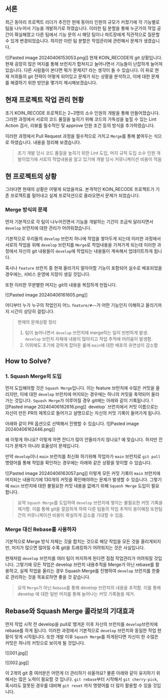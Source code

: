 ## 서론
최근 동아리 프로젝트 리더가 추진안 현재 동아리 인원의 규모가 커졌기에 각 기능별로 팀을 나누어서 기능을 개발하기로 하였습니다. 이러한 팀 분할을 통해 누군가의 작업 공간이 확실해졌고 다른 팀에서 기능 문의 시 해당 팀이나 파트장에게 직관적으로 질문할 수 있게 변경되었습니다. 하지만 이런 팀 분할은 작업관리에 관련해서 문제가 생겼습니다.

![[Pasted image 20240406153053.png]]
현재 KOIN_RECODE의 git 상황입니다. 현재 굉장히 많은 머지를 통해 브런치가 합쳐지고 늘어나면서 기능들이 난잡하게 늘어져 있습니다. 다른 사람들이 본다면 뭐가 문제지? 라는 생각이 들 수 있습니다. 이 뒤로 현재 저희들의 git 전략이 어떻게 되어있고 문제가 되는 상황을 분석하고, 이에 대한 문제를 해결하기 위한 방안을 몇가지 제시해보겠습니다.

## 현재 프로젝트 작업 관리 현황

초기 KOIN_RECODE 프로젝트는 2~3명의 소수 인원의 개발을 통해 만들어졌습니다. 그러한 과정에서 서로의 코드 품질을 높히기 위해 코드의 가독성을 높힐 수 있는 Lint Action 검사, 리뷰를 필수적인 및 approve 인원 조건 등의 방식을 추가하였습니다.

이러한 과정에서 Pull Request 과정을 필수적으로 거치고 `Merge`를 통해 붙여두는 식으로 하였습니다.
내용을 정리해 보겠습니다.

> 초기 개발 당시 코드 품질을 높히기 위한 Lint 도입, 머지 규칙 도입
> 소수 인원 개발이었기에 서로의 작업내용을 알고 있기에 개발 당시 커뮤니케이션 비용이 적음


## 현 프로젝트의 상황

그러다면 현재의 상황은 어떻게 되었을까요. 본격적인 KOIN_RECODE 프로젝트가 기존 프로젝트를 밀어내고 실제 프로덕션으로 올라오면서 문제가 되었습니다. 
### Merge 방식의 문제
먼저 기본적으로 각 팀이 나누어진면서 기능을 개발하는 기간이 조금씩 달라지면서 `develop` 브런치에 대한 관리가 어려워졌습니다.

기본적으로 우리들의 `develop` 브런치 하나에 작업을 쌓아두게 되는데 이러한 과정에서 서로의 작업을 위해 `develop` 브런치를 `Merge`로 작업내용을 가져가게 되는데 이러한 과정에서 자신의 git 내용들이 `develop`에 작업되는 내용들이 계속해서 업데이트하게 됩니다.

혹시나 `feature` 브런치 중 현재 올라가지 말아야할 기능이 포함되어 실수로 배포되었을 경우에는, 서비스 운영에 지장이 생길 것입니다.

또한 이러한 무분별한 머지는 git의 내용을 복잡하게 만듭니다.

![[Pasted image 20240406161605.png]]

어디부터 누가 누구의 작업인지 어느 `feature/#~~`가 어떤 기능인지 이해하고 올리기까지 시간이 상당히 걸립니다.

> 현재의 문제상황 정리
> 1. 팀이 늘어나면서 `develop` 브런치에 merge하는 일이 빈번하게 발생. `develop` 브런치 자체에 내용이 많아지고 작업 추적에 어려움이 발생함.
> 2. 이외에도 초기에 강하게 잡아둔 룰에 `main`에 대한 배포의 유연성이 감소함


## How to Solve?
### 1.  Squash Merge의 도입
먼저 도입해야할 것은 `Squash Merge`입니다. 이는 feature 브런치에 수많은 커밋을 올리지만, 이에 대한 `develop` 브런치에 머지되는 경우에는 하나의 커밋을 축약되어 올라가는 것입니다.
`Squash Merge`가 이루어질 경우 git에는 아래와 같이 기록됩니다.
![[Pasted image 20240406162616.png]]`
`develop` 브런치에서 커밋 이름으로는 자신이 만든 PR의 제목으로 들어가고 설명으로는 자신의 커밋 기록이 들어가게 됩니다.

아래와 같이 PR 옵션으로 선택해서 진행할 수 있습니다.
![[Pasted image 20240406162446.png]]

왜 이렇게 하나요? 이렇게 하면 잔디가 많이 안올라가지 않나요? 예 맞습니다. 하지만 잔디가 문제가 아니라 효율성이 문제입니다. 

만약 `develop`이나 `main` 브런치를 최신화 하기위해 작업자가 `main` 브런치로 `git pull` 명령어를 통해 작업을 확인하는 경우에는 아래와 같은 상황을 맞이할 수 있습니다.

![[Pasted image 20240406163057.png]]
이렇게 모든 커밋 기록이 `main` 브런치에 머지되는 내용이기에 130개의 커밋을 확인해야하는 문제가 발생할 수 있습니다.
그렇기에 `main` 브런치에 대한 불필요한 커밋 내용을 없애기 위해 `Squash Merge` 도입이 필요합니다.

> 요약
> `Squash Merge`를 도입하여 `develop` 브런치에 쌓이는 불필요한 커밋 기록을 제거함.
> 이를 통해 git을 깔끔하게 하여 다른 팀들의 작업 추적이 용이해짐 또한팀 간의 커뮤니케이션 비용이 확실하게 감소를 기대할 수 있음.

### Merge 대신 Rebase를 사용하자
기본적으로 Merge 방식 자체는 깃을 합치는 것으로 해당 작업을 모든 것을 올리게되지만, 머지가 많으면 많아질 수록 git을 트래킹하기 어려워지는 것은 사실입니다.

현재처럼 `develop` 브런치를 여러 팀이 머지하게 된다면 점점 작업관리가 어려워질 것입니다. 그렇기에 모든 작업은 develop 브런치 내용추적을 Merge가 아닌 rebase를 활용하고, 실제 작업을 올리는 경우 Squash Merge를 진행하여 `develop` 브런치를 한줄로 관리하는 것을 목표로하면 좋을 것 같습니다.

> 요약
> `Merge`가 아닌 `Rebase`를 통해 develop 브런치의 내용을 추적함. 
> 이를 통해 develop 에 대한 일반 머지를 통해 늘어나는 커밋 기록들을 제거. 
## Rebase와 Squash Merge 콜라보의 기대효과
먼저 작업 시작 전 develop을 pull로 땡겨온 이후 자신의 브런치를 `develop`브런치에 rebase를 하게 됩니다. 이러한 과정에서 기본적으로 `develop` 브런치와  동일한 작업 현황이 맞게 시작됩니다. 또한 개발 이후 `Squash Merge`를 하게된다면 자신이 한 수많은 커밋은 하나의 커밋으로 보이게 될 것입니다.

![[001.jpg]]

![[002.jpg]]

이 2개의 git 중 여러분은 어떤게 더 관리하기 쉬울까요? 물론 아래와 같이 유지하기 위해서는 많은 노력이 필요할 것 입니다. `git rebase`부터 시작해서 `git cherry-pick`, 혹시라도 잘못된 경우를 대비해 `git reset` 까지 명령어를 더 많이 활용할 수 있을 것입니다.

